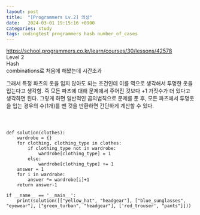 ```yaml
---
layout: post
title:  "[Programmers Lv.2] 의상"
date:   2024-03-01 19:15:16 +0900
categories: study
tags: codingtest programmers hash number_of_cases
---
```

https://school.programmers.co.kr/learn/courses/30/lessons/42578  
Level 2  
Hash  
combinations로 처음에 해봤는데 시간초과   
   

그래서 특정 파츠의 옷을 입지 않아도 되는 조건인데 이를 역으로 생각해서 투명한 옷을 입는다고 생각함. 즉 모든 파츠에 대해 문제에서 주어진 것보다
+1 가짓수가 더 있다고 생각하면 된다. 그렇게 하면 일반적인 곱의법칙으로 문제를 푼 후, 모든 파츠에서 투명옷을 입는 경우의 수(1개)를 뺀 것을 
반환하면 간단하게 계산할 수 있다. 
```



def solution(clothes):
    wardrobe = {}
    for clothing, clothing_type in clothes:
        if clothing_type not in wardrobe:
            wardrobe[clothing_type] = 1
        else:
            wardrobe[clothing_type] += 1
    answer = 1
    for i in wardrobe:
        answer *= wardrobe[i]+1
    return answer-1

if __name__ == '__main__':
    print(solution([["yellow_hat", "headgear"], ["blue_sunglasses", "eyewear"], ["green_turban", "headgear"], ['red_trouser', "pants"]]))

```